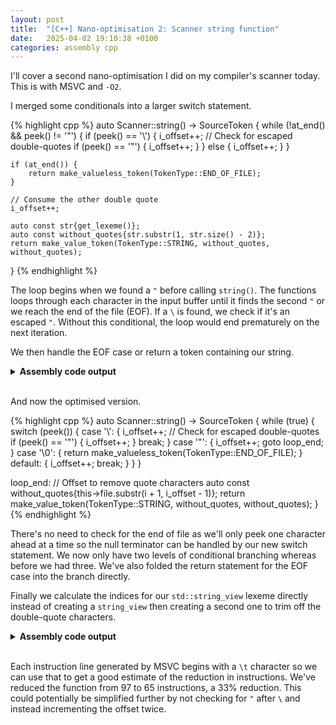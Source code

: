 ```yaml
---
layout: post
title:  "[C++] Nano-optimisation 2: Scanner string function"
date:   2025-04-02 19:10:38 +0100
categories: assembly cpp
---
```


I'll cover a second nano-optimisation I did on my compiler's scanner today.
This is with MSVC and `-O2`.

I merged some conditionals into a larger switch statement.

{% highlight cpp %}
auto Scanner::string() -> SourceToken {
    while (!at_end() && peek() != '"') {
        if (peek() == '\\') {
            i_offset++;
            // Check for escaped double-quotes
            if (peek() == '"') {
                i_offset++;
            }
        } else {
            i_offset++;
        }
    }

    if (at_end()) {
        return make_valueless_token(TokenType::END_OF_FILE);
    }

    // Consume the other double quote
    i_offset++;

    auto const str{get_lexeme()};
    auto const without_quotes{str.substr(1, str.size() - 2)};
    return make_value_token(TokenType::STRING, without_quotes, without_quotes);
}
{% endhighlight %}

The loop begins when we found a `"` before calling `string()`.
The functions loops through each character in the input buffer until it finds the second `"` or we reach the end of the file (EOF).
If a `\` is found, we check if it's an escaped `"`. 
Without this conditional, the loop would end prematurely on the next iteration.

We then handle the EOF case or return a token containing our string.

<details>
<summary>
<b>Assembly code output</b>
</summary>

{% highlight nasm linenos %}
$T1 = 32
this$ = 80
__$ReturnUdt$ = 88
?string@Scanner@pequod@@QEAA?AUSourceToken@2@XZ PROC	; pequod::Scanner::string, COMDAT
; 831  : auto Scanner::string() -> SourceToken {
$LN197:
	push	rbx
	sub	rsp, 64					; 00000040H
; 567  :     return (i + i_offset) >= file_size;
	mov	rax, QWORD PTR [rcx+8]
; 831  : auto Scanner::string() -> SourceToken {
	mov	rbx, rdx
; 567  :     return (i + i_offset) >= file_size;
	mov	r10, QWORD PTR [rcx]
; 831  : auto Scanner::string() -> SourceToken {
	mov	r9, rcx
; 567  :     return (i + i_offset) >= file_size;
	mov	r11, QWORD PTR [rcx+32]
	lea	r8, QWORD PTR [r10+rax]
	cmp	r8, r11
; 832  :     while (!at_end() && peek() != '"') {
	jae	SHORT $LN181@string
$LL2@string:
; 590  :     auto const index{i + i_offset + n};
	lea	rdx, QWORD PTR [r10+1]
	add	rdx, rax
; 591  :     return (index < file_size) ? file[index] : '\0';
	cmp	rdx, r11
	jae	SHORT $LN28@string
	mov	rcx, QWORD PTR [r9+16]
; 832  :     while (!at_end() && peek() != '"') {
	cmp	BYTE PTR [rdx+rcx], 34			; 00000022H
	je	SHORT $LN181@string
; 591  :     return (index < file_size) ? file[index] : '\0';
	movzx	ecx, BYTE PTR [rdx+rcx]
; 833  :         if (peek() == '\\') {
	inc	rax
	mov	QWORD PTR [r9+8], rax
	cmp	cl, 92					; 0000005cH
	jne	SHORT $LN4@string
; 590  :     auto const index{i + i_offset + n};
	lea	rdx, QWORD PTR [r10+1]
	add	rdx, rax
; 591  :     return (index < file_size) ? file[index] : '\0';
	cmp	rdx, r11
	jae	SHORT $LN4@string
	mov	rcx, QWORD PTR [r9+16]
; 834  :             i_offset++;
; 835  :             // Check for escaped double-quotes
; 836  :             if (peek() == '"') {
	cmp	BYTE PTR [rdx+rcx], 34			; 00000022H
	jne	SHORT $LN4@string
; 837  :                 i_offset++;
	inc	rax
	jmp	SHORT $LN193@string
$LN28@string:
; 591  :     return (index < file_size) ? file[index] : '\0';
	inc	rax
$LN193@string:
; 567  :     return (i + i_offset) >= file_size;
	mov	QWORD PTR [r9+8], rax
$LN4@string:
	lea	rcx, QWORD PTR [r10+rax]
	cmp	rcx, r11
; 832  :     while (!at_end() && peek() != '"') {
	jb	SHORT $LL2@string
$LN181@string:
; 567  :     return (i + i_offset) >= file_size;
	lea	rcx, QWORD PTR [r10+rax]
	lea	rdx, QWORD PTR [rax+1]
	cmp	rcx, r11
; 838  :             }
; 839  :         } else {
; 840  :             i_offset++;
; 841  :         }
; 842  :     }
; 843  : 
; 844  :     if (at_end()) {
	jb	SHORT $LN7@string
; File C:\Program Files\Microsoft Visual Studio\2022\Community\VC\Tools\MSVC\14.43.34808\include\__msvc_string_view.hpp
; 1761 :         if (_Mysize < _Off) {
	mov	r8, QWORD PTR [r9+24]
; File C:\Users\matth\source\repos\Pequod\Pequod\scanner.cpp
; 613  :     auto tkn{SourceToken(type, get_lexeme(), static_cast<uint32_t>(i))};
	mov	r11d, DWORD PTR [r9]
; File C:\Program Files\Microsoft Visual Studio\2022\Community\VC\Tools\MSVC\14.43.34808\include\__msvc_string_view.hpp
; 1761 :         if (_Mysize < _Off) {
	cmp	r8, r10
	jb	$LN178@string
; 1537 :         return basic_string_view(_Mydata + _Off, _Count);
	mov	rcx, QWORD PTR [r9+16]
; 1775 :         return (_STD min)(_Size, _Mysize - _Off);
	sub	r8, r10
; File C:\Program Files\Microsoft Visual Studio\2022\Community\VC\Tools\MSVC\14.43.34808\include\variant
; 759  :           _Which{static_cast<_Index_t>(_Idx)} { // initialize alternative _Idx from _Args...
	mov	BYTE PTR [rbx+16], 0
; File C:\Program Files\Microsoft Visual Studio\2022\Community\VC\Tools\MSVC\14.43.34808\include\__msvc_string_view.hpp
; 1537 :         return basic_string_view(_Mydata + _Off, _Count);
	add	rcx, r10
; File C:\Users\matth\source\repos\Pequod\Pequod\source_token.cpp
; 13   :     : lexeme{lexeme}
	mov	QWORD PTR [rbx+24], rcx
; File C:\Program Files\Microsoft Visual Studio\2022\Community\VC\Tools\MSVC\14.43.34808\include\__msvc_string_view.hpp
; 1369 :         : _Mydata(_Cts), _Mysize(_Count) {
	cmp	r8, rdx
	cmovb	rdx, r8
; File C:\Users\matth\source\repos\Pequod\Pequod\source_token.cpp
; 13   :     : lexeme{lexeme}
	mov	QWORD PTR [rbx+32], rdx
; 14   :     , type{type}
	mov	WORD PTR [rbx+40], 119			; 00000077H
; 15   :     , position{position} {}
	mov	DWORD PTR [rbx+44], r11d
$LN194@string:
; File C:\Users\matth\source\repos\Pequod\Pequod\scanner.cpp
; 854  : }
	mov	rax, QWORD PTR [r9+8]
	inc	rax
	mov	QWORD PTR [r9+8], 0
	add	QWORD PTR [r9], rax
	mov	rax, rbx
	add	rsp, 64					; 00000040H
	pop	rbx
	ret	0
$LN7@string:
; 845  :         return make_valueless_token(TokenType::END_OF_FILE);
; 846  :     }
; 847  : 
; 848  :     // Consume the other double quote
; 849  :     i_offset++;
	mov	QWORD PTR [r9+8], rdx
; 564  :     return file.substr(i, i_offset + 1);
	lea	r11, QWORD PTR [rdx+1]
; File C:\Program Files\Microsoft Visual Studio\2022\Community\VC\Tools\MSVC\14.43.34808\include\__msvc_string_view.hpp
; 1761 :         if (_Mysize < _Off) {
	mov	rcx, QWORD PTR [r9+24]
	cmp	rcx, r10
	jb	SHORT $LN178@string
; 1537 :         return basic_string_view(_Mydata + _Off, _Count);
	mov	rax, QWORD PTR [r9+16]
; 1775 :         return (_STD min)(_Size, _Mysize - _Off);
	sub	rcx, r10
; 1369 :         : _Mydata(_Cts), _Mysize(_Count) {
	cmp	rcx, r11
	cmovb	r11, rcx
	cmp	r11, 1
; 1761 :         if (_Mysize < _Off) {
	jb	SHORT $LN178@string
; 1369 :         : _Mydata(_Cts), _Mysize(_Count) {
	xor	edx, edx
; File C:\Program Files\Microsoft Visual Studio\2022\Community\VC\Tools\MSVC\14.43.34808\include\variant
; 759  :           _Which{static_cast<_Index_t>(_Idx)} { // initialize alternative _Idx from _Args...
	mov	BYTE PTR $T1[rsp+16], 4
; File C:\Users\matth\source\repos\Pequod\Pequod\source_token.cpp
; 8    :     : value{value}
	movsd	xmm1, QWORD PTR $T1[rsp+16]
; File C:\Program Files\Microsoft Visual Studio\2022\Community\VC\Tools\MSVC\14.43.34808\include\__msvc_string_view.hpp
; 1775 :         return (_STD min)(_Size, _Mysize - _Off);
	lea	r8, QWORD PTR [rax+1]
	add	r8, r10
; File C:\Users\matth\source\repos\Pequod\Pequod\scanner.cpp
; 852  :     auto const without_quotes{str.substr(1, str.size() - 2)};
	lea	rcx, QWORD PTR [r11-2]
; File C:\Program Files\Microsoft Visual Studio\2022\Community\VC\Tools\MSVC\14.43.34808\include\variant
; 351  :         : _Head(static_cast<_Types&&>(_Args)...) {} // initialize _Head with _Args...
	mov	QWORD PTR $T1[rsp], r8
; File C:\Program Files\Microsoft Visual Studio\2022\Community\VC\Tools\MSVC\14.43.34808\include\__msvc_string_view.hpp
; 1536 :         _Count = _Clamp_suffix_size(_Off, _Count);
	lea	rax, QWORD PTR [r11-1]
; 1369 :         : _Mydata(_Cts), _Mysize(_Count) {
	cmp	rax, rcx
; File C:\Users\matth\source\repos\Pequod\Pequod\scanner.cpp
; 603  :     auto tkn{SourceToken(type, value, lexeme, static_cast<uint32_t>(i))};
	mov	eax, DWORD PTR [r9]
; File C:\Program Files\Microsoft Visual Studio\2022\Community\VC\Tools\MSVC\14.43.34808\include\__msvc_string_view.hpp
; 1369 :         : _Mydata(_Cts), _Mysize(_Count) {
	setb	dl
	lea	rcx, QWORD PTR [rdx-2]
	add	rcx, r11
; File C:\Program Files\Microsoft Visual Studio\2022\Community\VC\Tools\MSVC\14.43.34808\include\variant
; 351  :         : _Head(static_cast<_Types&&>(_Args)...) {} // initialize _Head with _Args...
	mov	QWORD PTR $T1[rsp+8], rcx
; File C:\Users\matth\source\repos\Pequod\Pequod\source_token.cpp
; 8    :     : value{value}
	movups	xmm0, XMMWORD PTR $T1[rsp]
	movups	XMMWORD PTR [rbx], xmm0
	movsd	QWORD PTR [rbx+16], xmm1
; 9    :     , lexeme{lexeme}
	mov	QWORD PTR [rbx+24], r8
	mov	QWORD PTR [rbx+32], rcx
; 10   :     , type{type}
	mov	WORD PTR [rbx+40], 68			; 00000044H
; 11   :     , position{position} {}
	mov	DWORD PTR [rbx+44], eax
; File C:\Users\matth\source\repos\Pequod\Pequod\scanner.cpp
; 853  :     return make_value_token(TokenType::STRING, without_quotes, without_quotes);
	jmp	$LN194@string
$LN178@string:
; File C:\Program Files\Microsoft Visual Studio\2022\Community\VC\Tools\MSVC\14.43.34808\include\__msvc_string_view.hpp
; 1762 :             _Xran();
	call	?_Xran@?$basic_string_view@DU?$char_traits@D@std@@@std@@CAXXZ ; std::basic_string_view<char,std::char_traits<char> >::_Xran
	int	3
$LN192@string:
?string@Scanner@pequod@@QEAA?AUSourceToken@2@XZ ENDP	; pequod::Scanner::string
{% endhighlight %}

</details>

<br>

And now the optimised version.

{% highlight cpp %}
auto Scanner::string() -> SourceToken {
    while (true) {
        switch (peek()) {
            case '\\': {
                i_offset++;
                // Check for escaped double-quotes
                if (peek() == '"') {
                    i_offset++;
                }
                break;
            }
            case '"': {
                i_offset++;
                goto loop_end;
            }
            case '\0': {
                return make_valueless_token(TokenType::END_OF_FILE);
            }
            default: {
                i_offset++;
                break;
            }
        }
    }

loop_end:
    // Offset to remove quote characters
    auto const without_quotes{this->file.substr(i + 1, i_offset - 1)};
    return make_value_token(TokenType::STRING, without_quotes, without_quotes);
}
{% endhighlight %}

There's no need to check for the end of file as we'll only peek one character ahead at a time so the null terminator can be handled by our new switch statement.
We now only have two levels of conditional branching whereas before we had three.
We've also folded the return statement for the EOF case into the branch directly.

Finally we calculate the indices for our `std::string_view` lexeme directly instead of creating a `string_view` then creating a second one to trim off the double-quote characters.

<details>
<summary>
<b>Assembly code output</b>
</summary>
{% highlight nasm linenos %}
$T1 = 32
this$ = 80
__$ReturnUdt$ = 88
?string@Scanner@pequod@@QEAA?AUSourceToken@2@XZ PROC	; pequod::Scanner::string, COMDAT

; 835  : auto Scanner::string() -> SourceToken {
$LN110:
	push	rbx
	sub	rsp, 64					; 00000040H
; 594  :     auto const index{i + i_offset + n};
	mov	r10, QWORD PTR [rcx]
; 835  : auto Scanner::string() -> SourceToken {
	mov	rbx, rdx
; 595  :     return (index < file_size) ? file[index] : '\0';
	mov	r11, QWORD PTR [rcx+32]
$LL2@string:
; 590  : auto Scanner::peek() const noexcept -> char {
; 591  :     return peek(1);
; 592  : }
; 593  : auto Scanner::peek(std::size_t n) const noexcept -> char {
; 594  :     auto const index{i + i_offset + n};
	mov	r9, QWORD PTR [rcx+8]
	lea	r8, QWORD PTR [r9+1]
	add	r8, r10
; 595  :     return (index < file_size) ? file[index] : '\0';
	cmp	r8, r11
	jae	$LN10@string
	mov	rax, QWORD PTR [rcx+16]
	movzx	r8d, BYTE PTR [r8+rax]
; 836  :     while (true) {
; 837  :         switch (peek()) {
	test	r8b, r8b
	je	$LN10@string
	lea	rdx, QWORD PTR [r9+1]
	mov	QWORD PTR [rcx+8], rdx
	cmp	r8b, 34					; 00000022H
	je	SHORT $LN8@string
	cmp	r8b, 92					; 0000005cH
	jne	SHORT $LL2@string
; 594  :     auto const index{i + i_offset + n};
	lea	r8, QWORD PTR [r10+1]
	add	r8, rdx
; 595  :     return (index < file_size) ? file[index] : '\0';
	cmp	r8, r11
	jae	SHORT $LL2@string
; 838  :             case '\\': {
; 839  :                 i_offset++;
; 840  :                 // Check for escaped double-quotes
; 841  :                 if (peek() == '"') {
	cmp	BYTE PTR [r8+rax], 34			; 00000022H
	jne	SHORT $LL2@string
; 842  :                     i_offset++;
	lea	rax, QWORD PTR [rdx+1]
	mov	QWORD PTR [rcx+8], rax
; 852  :             }
; 853  :             default: {
; 854  :                 i_offset++;
; 855  :                 break;
; 856  :             }
; 857  :         }
; 858  :     }
	jmp	SHORT $LL2@string
$LN8@string:
$loop_end$111:
; File C:\Program Files\Microsoft Visual Studio\2022\Community\VC\Tools\MSVC\14.43.34808\include\__msvc_string_view.hpp
; 1761 :         if (_Mysize < _Off) {
	mov	r8, QWORD PTR [rcx+24]
; File C:\Users\matth\source\repos\Pequod\Pequod\scanner.cpp
; 862  :     auto const without_quotes{this->file.substr(i + 1, i_offset - 1)};
	lea	rdx, QWORD PTR [r10+1]
; File C:\Program Files\Microsoft Visual Studio\2022\Community\VC\Tools\MSVC\14.43.34808\include\__msvc_string_view.hpp
; 1761 :         if (_Mysize < _Off) {
	cmp	r8, rdx
	jb	SHORT $LN108@string
; 1775 :         return (_STD min)(_Size, _Mysize - _Off);
	sub	r8, rdx
; File C:\Program Files\Microsoft Visual Studio\2022\Community\VC\Tools\MSVC\14.43.34808\include\variant
; 759  :           _Which{static_cast<_Index_t>(_Idx)} { // initialize alternative _Idx from _Args...
	mov	BYTE PTR $T1[rsp+16], 4
; File C:\Users\matth\source\repos\Pequod\Pequod\source_token.cpp
; 8    :     : value{value}
	movsd	xmm1, QWORD PTR $T1[rsp+16]
; File C:\Program Files\Microsoft Visual Studio\2022\Community\VC\Tools\MSVC\14.43.34808\include\__msvc_string_view.hpp
; 1537 :         return basic_string_view(_Mydata + _Off, _Count);
	add	rdx, rax
; File C:\Program Files\Microsoft Visual Studio\2022\Community\VC\Tools\MSVC\14.43.34808\include\variant
; 351  :         : _Head(static_cast<_Types&&>(_Args)...) {} // initialize _Head with _Args...
	mov	QWORD PTR $T1[rsp], rdx
; File C:\Program Files\Microsoft Visual Studio\2022\Community\VC\Tools\MSVC\14.43.34808\include\__msvc_string_view.hpp
; 1369 :         : _Mydata(_Cts), _Mysize(_Count) {
	cmp	r8, r9
	cmovb	r9, r8
; File C:\Program Files\Microsoft Visual Studio\2022\Community\VC\Tools\MSVC\14.43.34808\include\variant
; 351  :         : _Head(static_cast<_Types&&>(_Args)...) {} // initialize _Head with _Args...
	mov	QWORD PTR $T1[rsp+8], r9
; File C:\Users\matth\source\repos\Pequod\Pequod\source_token.cpp
; 8    :     : value{value}
	movups	xmm0, XMMWORD PTR $T1[rsp]
	movups	XMMWORD PTR [rbx], xmm0
	movsd	QWORD PTR [rbx+16], xmm1
; 9    :     , lexeme{lexeme}
	mov	QWORD PTR [rbx+24], rdx
	mov	QWORD PTR [rbx+32], r9
; 10   :     , type{type}
	mov	WORD PTR [rbx+40], 68			; 00000044H
; 11   :     , position{position} {}
	mov	DWORD PTR [rbx+44], r10d
; File C:\Users\matth\source\repos\Pequod\Pequod\scanner.cpp
; 578  :     i += i_offset + 1;
	mov	rax, QWORD PTR [rcx+8]
	inc	rax
; 579  :     i_offset = 0;
	mov	QWORD PTR [rcx+8], 0
	add	QWORD PTR [rcx], rax
; 864  : }
	mov	rax, rbx
	add	rsp, 64					; 00000040H
	pop	rbx
	ret	0
$LN10@string:
; 843  :                 }
; 844  :                 break;
; 845  :             }
; 846  :             case '"': {
; 847  :                 i_offset++;
; 848  :                 goto loop_end;
; 849  :             }
; 850  :             case '\0': {
; 851  :                 return make_valueless_token(TokenType::END_OF_FILE);
	mov	r8d, 119				; 00000077H
	mov	rdx, rbx
	call	?make_valueless_token@Scanner@pequod@@QEAA?AUSourceToken@2@W4TokenType@2@@Z ; pequod::Scanner::make_valueless_token
; 864  : }
	mov	rax, rbx
	add	rsp, 64					; 00000040H
	pop	rbx
	ret	0
$LN108@string:
; File C:\Program Files\Microsoft Visual Studio\2022\Community\VC\Tools\MSVC\14.43.34808\include\__msvc_string_view.hpp
; 1762 :             _Xran();
	call	?_Xran@?$basic_string_view@DU?$char_traits@D@std@@@std@@CAXXZ ; std::basic_string_view<char,std::char_traits<char> >::_Xran
	int	3
$LN105@string:
?string@Scanner@pequod@@QEAA?AUSourceToken@2@XZ ENDP	; pequod::Scanner::string
{% endhighlight %}
</details>

<br>

Each instruction line generated by MSVC begins with a `\t` character so we can use that to get a good estimate of the reduction in instructions.
We've reduced the function from 97 to 65 instructions, a 33% reduction.
This could potentially be simplified further by not checking for `"` after `\` and instead incrementing the offset twice.